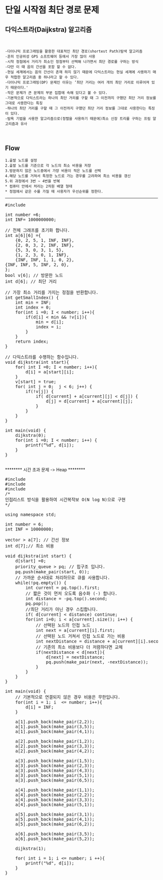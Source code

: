 <h1>단일 시작점 최단 경로 문제</h1>
<h2>다익스트라(Daijkstra) 알고리즘</h2> <br>

	-다이나믹 프로그래밍을 활용한 대표적인 최단 경로(shortest Path)탐색 알고리즘
	-흔히 인공위성 GPS 소프트웨어 등에서 가장 많이 사용
	-시작 정점에서 거리가 최소인 정점부터 선택해 나가면서 최단 경로를 구하는 방식
	-다만 이 때 음의 간선을 포함 할 수 없다. 
	-현실 세계에서는 음의 간선이 존재 하지 않기 때문에 다익스트라는 현실 세계에 사용하기 매우 적합한 알고리즘 중 하나라고 할 수 있다.
	-다이나믹 프로그래밍(DP) 문제인 이유는 ‘최단 거리는 여러 개의 최단 거리로 이루어져 있기 때문이다.'
	-작은 문제가 큰 문제의 부분 집합에 속해 있다고 볼 수 있다. 
	-기본적으로 다익스트라는 하나의 최단 거리를 구할 때 그 이전까지 구했던 최단 거리 정보를 그대로 사용한다는 특징 
	-하나의 최단 거리를 구할 때 그 이전까지 구했던 최단 거리 정보를 그대로 사용한다는 특징이 있다. 
	-탐욕 기법을 사용한 알고리즘으로(정렬을 사용하기 때문에)최소 신장 트리를 구하는 프림 알고리즘과 유사
<br>
<h2>Flow</h2> 

	1.출발 노드를 설정
	2.출발 노드를 기준으로 각 노드의 최소 비용을 저장 
	3.방문하지 않은 노드중에서 가장 비용이 적은 노드를 선택
	4.해당 노드를 거쳐서 특정한 노드로 가는 경우를 고려하여 최소 비용을 갱신
	5.위 과정에서 3번 ~ 4번을 반복 
	* 컴퓨터 안에서 처리는 2차원 배열 형태 
	* 정점에서 같은 수를 가질 때 사용자가 우선순위를 정한다.

 *****************************************************************************************************
 <pre>
#include <stdio.h>

int number =6; 
int INF= 1000000000;

// 전체 그래프를 초기화 합니다. 
int a[6][6] ={
	{0, 2, 5, 1, INF, INF}, 
	{2, 0, 3, 2, INF, INF},
	{5, 3, 0, 3, 1, 5},
	{1, 2, 3, 0, 1, INF},
	{INF, INF, 1, 1, 0, 2},
{INF, INF, 5, INF, 2, 0},
};
bool v[6]; // 방문한 노드
int d[6]; // 최단 거리 

// 가장 최소 거리를 가지는 정점을 반환합니다. 
int getSmallIndex() {
	int min = INF;
	int index = 0;
	for(int i =0; I < number; i++){
		if(d[i] < min && !v[i]){
			min = d[i];
			index = i;
		}
	}
	return index;
}

// 다익스트라를 수행하는 함수입니다. 
void dijkstra(int start){
	for( int I =0; I < number; i++){
		d[i] = a[start][i];
	}
	v[start] = true;
	for( int j = 0;  j < 6; j++) { 
		if(!v[j]) {
			if( d[current] + a[current][j] < d[j]) {
				d[j] = d[current] + a[current][j];
			}
		}
	}
}

int main(void) { 
	dijkstra(0);
	for(int i =0; I < number; i++) {
	 	printf(“%d”, d[i]);
	}
}

</pre>

******** 시간 초과 문제 -> Heap ********
<pre>
#include <iostream>
#include <vector>
#include <queue>
/*
인접리스트 방식을 활용하여 시간복작보 O(N log N)으로 구현  
*/

using namespace std; 

int number = 6; 
int INF = 10000000;

vector<pair <int, int> > a[7]; // 간선 정보 
int d[7];// 최소 비용 

void dijkstra(int start) { 
	d[start] =0; 
	priority_queue<pair<int, int> > pq; // 힙구조 입니다.
	pq.push(make_pair(start, 0));
	// 가까운 순서대로 처리하므로 큐를 사용합니다. 
	while(!pq.empty()) {
		int current = pq.top().first;
		// 짧은 것이 먼저 오도록 음수화 (-) 합니다. 
		int distance = -pq.top().second;
		pq.pop();
		//최단 거리가 아닌 경우 스킵합니다. 
		if( d[current] < distance) continue;
		for(int i=0; i < a[current].size(); i++) {
			// 선택된 노드의 인접 노드 
			int next = a[current][i].first;
			// 선택된 노드 거쳐서 인접 노드로 가는 비용 
			int nextDistance = distance + a[current][i].second;
			// 기존의 최소 비용보다 더 저렴하다면 교체
			if(nextDistance < d[next]){
				d[next] = nextDistance;
				pq.push(make_pair(next, -nextDistance));	
			}
		}
	}
}

int main(void) { 
	// 기본적으로 연결되지 않은 경우 비용은 무한입니다. 
	for(int i = 1; i  <= number; i++){
		d[i] = INF;
	} 
	
	a[1].push_back(make_pair(2,2));
	a[1].push_back(make_pair(3,5));
	a[1].push_back(make_pair(4,1));
	
	a[2].push_back(make_pair(1,2));
	a[2].push_back(make_pair(3,3));
	a[2].push_back(make_pair(4,2));
	
	a[3].push_back(make_pair(1,5));
	a[3].push_back(make_pair(2,3));
	a[3].push_back(make_pair(4,3));
	a[3].push_back(make_pair(5,1));
	a[3].push_back(make_pair(6,5));
	
	a[4].push_back(make_pair(1,1));
	a[4].push_back(make_pair(2,2));
	a[4].push_back(make_pair(3,3));
	a[4].push_back(make_pair(5,1));
	
	a[5].push_back(make_pair(3,1));
	a[5].push_back(make_pair(4,1));
	a[5].push_back(make_pair(6,2));
	
	a[6].push_back(make_pair(3,5));
	a[6].push_back(make_pair(5,2));
	
	dijkstra(1);
	
	for( int i = 1; i <= number; i ++){
		printf("%d", d[i]);
	}
}
</pre>
